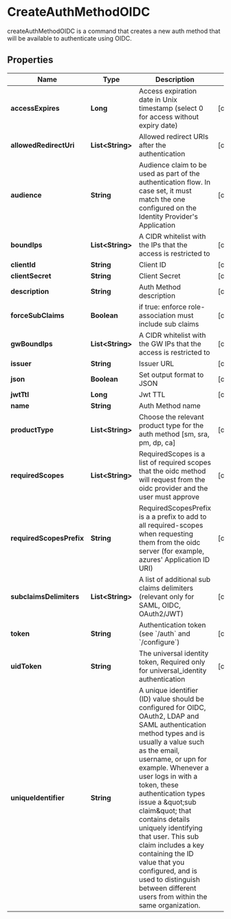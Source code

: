 

# CreateAuthMethodOIDC

createAuthMethodOIDC is a command that creates a new auth method that will be available to authenticate using OIDC.

## Properties

Name | Type | Description | Notes
------------ | ------------- | ------------- | -------------
**accessExpires** | **Long** | Access expiration date in Unix timestamp (select 0 for access without expiry date) |  [optional]
**allowedRedirectUri** | **List&lt;String&gt;** | Allowed redirect URIs after the authentication |  [optional]
**audience** | **String** | Audience claim to be used as part of the authentication flow. In case set, it must match the one configured on the Identity Provider&#39;s Application |  [optional]
**boundIps** | **List&lt;String&gt;** | A CIDR whitelist with the IPs that the access is restricted to |  [optional]
**clientId** | **String** | Client ID |  [optional]
**clientSecret** | **String** | Client Secret |  [optional]
**description** | **String** | Auth Method description |  [optional]
**forceSubClaims** | **Boolean** | if true: enforce role-association must include sub claims |  [optional]
**gwBoundIps** | **List&lt;String&gt;** | A CIDR whitelist with the GW IPs that the access is restricted to |  [optional]
**issuer** | **String** | Issuer URL |  [optional]
**json** | **Boolean** | Set output format to JSON |  [optional]
**jwtTtl** | **Long** | Jwt TTL |  [optional]
**name** | **String** | Auth Method name | 
**productType** | **List&lt;String&gt;** | Choose the relevant product type for the auth method [sm, sra, pm, dp, ca] |  [optional]
**requiredScopes** | **List&lt;String&gt;** | RequiredScopes is a list of required scopes that the oidc method will request from the oidc provider and the user must approve |  [optional]
**requiredScopesPrefix** | **String** | RequiredScopesPrefix is a a prefix to add to all required-scopes when requesting them from the oidc server (for example, azures&#39; Application ID URI) |  [optional]
**subclaimsDelimiters** | **List&lt;String&gt;** | A list of additional sub claims delimiters (relevant only for SAML, OIDC, OAuth2/JWT) |  [optional]
**token** | **String** | Authentication token (see &#x60;/auth&#x60; and &#x60;/configure&#x60;) |  [optional]
**uidToken** | **String** | The universal identity token, Required only for universal_identity authentication |  [optional]
**uniqueIdentifier** | **String** | A unique identifier (ID) value should be configured for OIDC, OAuth2, LDAP and SAML authentication method types and is usually a value such as the email, username, or upn for example. Whenever a user logs in with a token, these authentication types issue a \&quot;sub claim\&quot; that contains details uniquely identifying that user. This sub claim includes a key containing the ID value that you configured, and is used to distinguish between different users from within the same organization. | 



